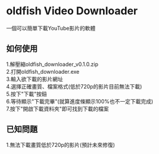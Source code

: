 # oldfish Video Downloader  
一個可以簡單下載YouTube影片的軟體  

## 如何使用  
1.解壓縮oldfish_downloader_v0.1.0.zip  
2.打開oldfish_downloader.exe  
3.輸入欲下載的影片網址  
4.選擇正確畫質、檔案格式(低於720p的影片目前無法下載)  
5.按下"下載"按鈕  
6.等待顯示"下載完畢"(就算進度條顯示100%也不一定下載完成)  
7.按下"開啟下載資料夾"即可找到下載的檔案  

## 已知問題  
1.無法下載畫質低於720p的影片(預計未來修復)
